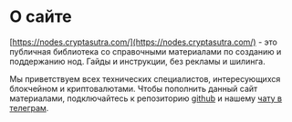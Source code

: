 # О сайте

[https://nodes.cryptasutra.com/](https://nodes.cryptasutra.com/) - это публичная библиотека со справочными материалами по созданию и поддержанию нод. Гайды и инструкции, без рекламы и шилинга.

Мы приветствуем всех технических специалистов, интересующихся блокчейном и криптовалютами. Чтобы пополнить данный сайт материалами, подключайтесь к репозиторию [github](https://github.com/zavodil/cryptasutra) и нашему [чату в телеграм](https://t.me/joinchat/BRzCiw8x9sZb6Ht3Q4KzlA).



